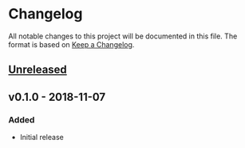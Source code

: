 # Changelog

All notable changes to this project will be documented in this file. The format
is based on [Keep a Changelog](https://keepachangelog.com/en/1.0.0/).

## [Unreleased]

## v0.1.0 - 2018-11-07

### Added

- Initial release

[Unreleased]: https://github.com/sublimefund/donate-and-smile/compare/v0.1.0...HEAD
